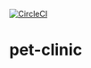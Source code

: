 

[![CircleCI](https://circleci.com/gh/ghailen/pet-clinic/tree/main.svg?style=svg)](https://circleci.com/gh/ghailen/pet-clinic/tree/main)
# pet-clinic